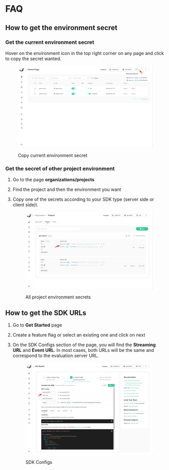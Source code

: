 # FAQ

## How to get the environment secret

### Get the current environment secret

Hover on the environment icon in the top right corner on any page and click to copy the secret wanted.

<figure><img src="../.gitbook/assets/image (111).png" alt=""><figcaption><p>Copy current environment secret</p></figcaption></figure>

### Get the secret of other project environment

1. Go to the page **organizations/projects**
2. Find the project and then the environment you want
3.  Copy one of the secrets according to your SDK type (server side or client side)\


    <figure><img src="../.gitbook/assets/image (116).png" alt=""><figcaption><p>All project environment secrets</p></figcaption></figure>

## How to get the SDK URLs

1. Go to **Get Started** page
2. Create a feature flag or select an existing one and click on next
3.  On the SDK Configs section of the page, you will find the **Streaming URL** and **Event URL**. In most cases, both URLs will be the same and correspond to the evaluation server URL.

    <figure><img src="../.gitbook/assets/image (275).png" alt=""><figcaption><p>SDK Configs</p></figcaption></figure>
